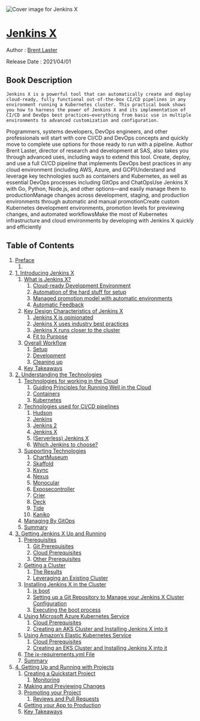![Cover image for Jenkins X](https://imgdetail.ebookreading.net/cover/cover/20200920/EB9781098115432.jpg)

[Jenkins X](https://ebookreading.net/view/book/Jenkins+X-EB9781098115432_1.html "Jenkins X")
====================================================================================================================

Author : [Brent Laster](https://ebookreading.net/search/author/Brent+Laster)

Release Date : 2021/04/01

Book Description
-----------------


    
    Jenkins X is a powerful tool that can automatically create and deploy cloud-ready, fully functional out-of-the-box CI/CD pipelines in any environment running a Kubernetes cluster. This practical book shows you how to harness the power of Jenkins X and its implementation of CI/CD and DevOps best practices—everything from basic use in multiple environments to advanced customization and configuration.
Programmers, systems developers, DevOps engineers, and other professionals will start with core CI/CD and DevOps concepts and quickly move to complete use options for those ready to run with a pipeline. Author Brent Laster, director of research and development at SAS, also takes you through advanced uses, including ways to extend this tool.
Create, deploy, and use a full CI/CD pipeline that implements DevOps best practices in any cloud environment (including AWS, Azure, and GCP)Understand and leverage key technologies such as containers and Kubernetes, as well as essential DevOps processes including GitOps and ChatOpsUse Jenkins X with Go, Python, Node.js, and other options—and easily manage them to productionManage changes across development, staging, and production environments through automatic and manual promotionCreate custom Kubernetes development environments, promotion levels for previewing changes, and automated workflowsMake the most of Kubernetes infrastructure and cloud environments by developing with Jenkins X quickly and efficiently
  

Table of Contents
-----------------

1. [Preface](https://ebookreading.net/view/book/Jenkins+X-EB9781098115432_4.html#idm46150969734200)
    1. [](https://ebookreading.net/view/book/Jenkins+X-EB9781098115432_4.html#idm46150969732680)
1. [1. Introducing Jenkins X](https://ebookreading.net/view/book/Jenkins+X-EB9781098115432_5.html#idm46150970160120)
    1. [What is Jenkins X?](https://ebookreading.net/view/book/Jenkins+X-EB9781098115432_5.html#idm46150970037112)
        1. [Cloud-ready Development Environment](https://ebookreading.net/view/book/Jenkins+X-EB9781098115432_5.html#idm46150970126040)
        1. [Automation of the hard stuff for setup](https://ebookreading.net/view/book/Jenkins+X-EB9781098115432_5.html#idm46150970123064)
        1. [Managed promotion model with automatic environments](https://ebookreading.net/view/book/Jenkins+X-EB9781098115432_5.html#idm46150970119528)
        1. [Automatic Feedback](https://ebookreading.net/view/book/Jenkins+X-EB9781098115432_5.html#idm46150970026008)
    1. [Key Design Characteristics of Jenkins X](https://ebookreading.net/view/book/Jenkins+X-EB9781098115432_5.html#idm46150970036376)
        1. [Jenkins X is opinionated](https://ebookreading.net/view/book/Jenkins+X-EB9781098115432_5.html#idm46150969846664)
        1. [Jenkins X uses industry best practices](https://ebookreading.net/view/book/Jenkins+X-EB9781098115432_5.html#idm46150969841672)
        1. [Jenkins X runs closer to the cluster](https://ebookreading.net/view/book/Jenkins+X-EB9781098115432_5.html#idm46150969834088)
        1. [Fit to Purpose](https://ebookreading.net/view/book/Jenkins+X-EB9781098115432_5.html#idm46150968880264)
    1. [Overall Workflow](https://ebookreading.net/view/book/Jenkins+X-EB9781098115432_5.html#idm46150968876856)
        1. [Setup](https://ebookreading.net/view/book/Jenkins+X-EB9781098115432_5.html#idm46150968871928)
        1. [Development](https://ebookreading.net/view/book/Jenkins+X-EB9781098115432_5.html#idm46150968871304)
        1. [Cleaning up](https://ebookreading.net/view/book/Jenkins+X-EB9781098115432_5.html#idm46150968849304)
    1. [Key Takeaways](https://ebookreading.net/view/book/Jenkins+X-EB9781098115432_5.html#idm46150968845208)
1. [2. Understanding the Technologies](https://ebookreading.net/view/book/Jenkins+X-EB9781098115432_6.html#idm46150970159416)
    1. [Technologies for working in the Cloud](https://ebookreading.net/view/book/Jenkins+X-EB9781098115432_6.html#idm46150970240488)
        1. [Guiding Principles for Running Well in the Cloud](https://ebookreading.net/view/book/Jenkins+X-EB9781098115432_6.html#idm46150970237528)
        1. [Containers](https://ebookreading.net/view/book/Jenkins+X-EB9781098115432_6.html#idm46150970228888)
        1. [Kubernetes](https://ebookreading.net/view/book/Jenkins+X-EB9781098115432_6.html#idm46150970228264)
    1. [Technologies used for CI/CD pipelines](https://ebookreading.net/view/book/Jenkins+X-EB9781098115432_6.html#idm46150969747608)
        1. [Hudson](https://ebookreading.net/view/book/Jenkins+X-EB9781098115432_6.html#idm46150968985800)
        1. [Jenkins](https://ebookreading.net/view/book/Jenkins+X-EB9781098115432_6.html#idm46150968983608)
        1. [Jenkins 2](https://ebookreading.net/view/book/Jenkins+X-EB9781098115432_6.html#idm46150970018104)
        1. [Jenkins X](https://ebookreading.net/view/book/Jenkins+X-EB9781098115432_6.html#idm46150970017608)
        1. [(Serverless) Jenkins X](https://ebookreading.net/view/book/Jenkins+X-EB9781098115432_6.html#idm46150965866344)
        1. [Which Jenkins to choose?](https://ebookreading.net/view/book/Jenkins+X-EB9781098115432_6.html#idm46150969980744)
    1. [Supporting Technologies](https://ebookreading.net/view/book/Jenkins+X-EB9781098115432_6.html#idm46150969023320)
        1. [ChartMuseum](https://ebookreading.net/view/book/Jenkins+X-EB9781098115432_6.html#idm46150969970808)
        1. [Skaffold](https://ebookreading.net/view/book/Jenkins+X-EB9781098115432_6.html#idm46150964608664)
        1. [Ksync](https://ebookreading.net/view/book/Jenkins+X-EB9781098115432_6.html#idm46150964601192)
        1. [Nexus](https://ebookreading.net/view/book/Jenkins+X-EB9781098115432_6.html#idm46150964598792)
        1. [Monocular](https://ebookreading.net/view/book/Jenkins+X-EB9781098115432_6.html#idm46150964596712)
        1. [Exposecontroller](https://ebookreading.net/view/book/Jenkins+X-EB9781098115432_6.html#idm46150964594888)
        1. [Crier](https://ebookreading.net/view/book/Jenkins+X-EB9781098115432_6.html#idm46150964591592)
        1. [Deck](https://ebookreading.net/view/book/Jenkins+X-EB9781098115432_6.html#idm46150964589560)
        1. [Tide](https://ebookreading.net/view/book/Jenkins+X-EB9781098115432_6.html#idm46150964587752)
        1. [Kaniko](https://ebookreading.net/view/book/Jenkins+X-EB9781098115432_6.html#idm46150964585928)
    1. [Managing By GitOps](https://ebookreading.net/view/book/Jenkins+X-EB9781098115432_6.html#idm46150969973512)
    1. [Summary](https://ebookreading.net/view/book/Jenkins+X-EB9781098115432_6.html#idm46150964577416)
1. [3. Getting Jenkins X Up and Running](https://ebookreading.net/view/book/Jenkins+X-EB9781098115432_7.html#idm46150970249304)
    1. [Prerequisites](https://ebookreading.net/view/book/Jenkins+X-EB9781098115432_7.html#idm46150964555336)
        1. [Git Prerequisites](https://ebookreading.net/view/book/Jenkins+X-EB9781098115432_7.html#idm46150964553640)
        1. [Cloud Prerequisites](https://ebookreading.net/view/book/Jenkins+X-EB9781098115432_7.html#idm46150964553144)
        1. [Other Prerequisites](https://ebookreading.net/view/book/Jenkins+X-EB9781098115432_7.html#idm46150964539576)
    1. [Getting a Cluster](https://ebookreading.net/view/book/Jenkins+X-EB9781098115432_7.html#idm46150964523800)
        1. [The Results](https://ebookreading.net/view/book/Jenkins+X-EB9781098115432_7.html#idm46150964498360)
        1. [Leveraging an Existing Cluster](https://ebookreading.net/view/book/Jenkins+X-EB9781098115432_7.html#idm46150964497736)
    1. [Installing Jenkins X in the Cluster](https://ebookreading.net/view/book/Jenkins+X-EB9781098115432_7.html#idm46150964484840)
        1. [jx boot](https://ebookreading.net/view/book/Jenkins+X-EB9781098115432_7.html#idm46150964457640)
        1. [Setting up a Git Repository to Manage your Jenkins X Cluster Configuration](https://ebookreading.net/view/book/Jenkins+X-EB9781098115432_7.html#idm46150964445336)
        1. [Executing the boot process](https://ebookreading.net/view/book/Jenkins+X-EB9781098115432_7.html#idm46150964444712)
    1. [Using Microsoft Azure Kubernetes Service](https://ebookreading.net/view/book/Jenkins+X-EB9781098115432_7.html#idm46150964464456)
        1. [Cloud Prerequisites](https://ebookreading.net/view/book/Jenkins+X-EB9781098115432_7.html#idm46150964379224)
        1. [Creating an AKS Cluster and Installing Jenkins X into it](https://ebookreading.net/view/book/Jenkins+X-EB9781098115432_7.html#idm46150964378280)
    1. [Using Amazon’s Elastic Kubernetes Service](https://ebookreading.net/view/book/Jenkins+X-EB9781098115432_7.html#idm46150964337560)
        1. [Cloud Prerequisites](https://ebookreading.net/view/book/Jenkins+X-EB9781098115432_7.html#idm46150964328200)
        1. [Creating an EKS Cluster and Installing Jenkins X into it](https://ebookreading.net/view/book/Jenkins+X-EB9781098115432_7.html#idm46150964312408)
    1. [The jx-requirements.yml File](https://ebookreading.net/view/book/Jenkins+X-EB9781098115432_7.html#idm46150964336968)
    1. [Summary](https://ebookreading.net/view/book/Jenkins+X-EB9781098115432_7.html#idm46150964298648)
1. [4. Getting Up and Running with Projects](https://ebookreading.net/view/book/Jenkins+X-EB9781098115432_8.html#idm46150964560760)
    1. [Creating a Quickstart Project](https://ebookreading.net/view/book/Jenkins+X-EB9781098115432_8.html#idm46150964127784)
        1. [Monitoring](https://ebookreading.net/view/book/Jenkins+X-EB9781098115432_8.html#idm46150964111960)
    1. [Making and Previewing Changes](https://ebookreading.net/view/book/Jenkins+X-EB9781098115432_8.html#idm46150964126840)
    1. [Promoting your Project](https://ebookreading.net/view/book/Jenkins+X-EB9781098115432_8.html#idm46150964077832)
        1. [Reviews and Pull Requests](https://ebookreading.net/view/book/Jenkins+X-EB9781098115432_8.html#idm46150964033560)
    1. [Getting your App to Production](https://ebookreading.net/view/book/Jenkins+X-EB9781098115432_8.html#idm46150964047064)
    1. [Key Takeaways](https://ebookreading.net/view/book/Jenkins+X-EB9781098115432_8.html#idm46150964026984)
